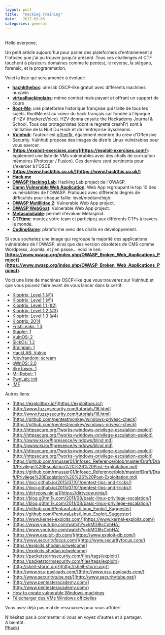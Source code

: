 ```yaml
---
layout: post
title:  "Hacking Training"
date:   2017-03-06
categories: general
---
```

<br />
Hello everyone,  
  
Un petit article aujourd'hui pour parler des plateformes d'entrainement à l'infosec que j'ai pu trouver jusqu'à présent. Tous ces challenges et CTF touchent à plusieurs domaines comme le pentest, le reverse, la stégano, forensic, et la programmation.
  
Voici la liste qui sera amenée à évoluer:  
 - **[hachkthebox](https://www.hackthebox.eu)**: une lab OSCP-like gratuit avec différents machines nux/win
 - **[virtualhackinglabs](https://www.virtualhackinglabs.com/)**: même combat mais payant et offrant un support de cours
 - **[Root-Me](https://www.root-me.org/)**: une plateforme historique française qui traite de tous les sujets. RootMe est au coeur du hack français car fondée à l'époque d'HZV (HackerzVoice). HZV donna ensuite the Hackademy Journal & School. Tous ces protagonistes (dont le regretté crashFr) sont à l'initiative de la Nuit Du Hack et de l'entreprise Sysdreams.
 - **[Vulnhub](https://www.vulnhub.com/)**: l'auteur est [g0tmi1k](https://blog.g0tmi1k.com/), également membre du crew d'Offensive Security. Vulnhub propose des images de distrib Linux vulnérables pour vous exercer.
 - **[https://exploit-exercises.com/](https://exploit-exercises.com/)**: également une liste de VMs vulnérables avec des challs de corruption mémoires (Protostar / Fusion). Ces derniers sont pertinents pour s'exercer à l'OSCE.
 - **[https://www.hackthis.co.uk/](https://www.hackthis.co.uk/)**
 - **[Hack.me](https://hack.me/)**
 - **[OWASP Hacking Lab](https://www.hacking-lab.com/index.html)**: Hacking Lab project de l'OWASP.
 - **[Damn Vulnerable Web Application](http://www.dvwa.co.uk/)**: Web App regroupant le top 10 des vulnérabilités de l'OWASP. Pratiquez avec différents degrés de difficultés pour chaque faille: level/medium/high.
 - **[OWASP Mutillidae 2](https://www.owasp.org/index.php/OWASP_Mutillidae_2_Project)**: Vulnerable Web App project.
 - **[OWASP WebGoat](https://www.owasp.org/index.php/Category:OWASP_WebGoat_Project)**: Vulnerable Web App project.
 - **[Metasploitable](https://information.rapid7.com/metasploitable-download.html)**: permet d'évaluer Metasploit.
 - **[CTFtime](https://ctftime.org/)**: montez votre team et participez aux différents CTFs à travers le monde.
 - **[CodingGame](https://www.codingame.com/)**: plateforme avec des challs en développement.
  
Si vous souhaitez une image qui regroupe la majorité des applications vulnérables de l'OWASP, ainsi que des version obsolètes de CMS comme Wordpress, Joomla, et j'en passe... voici le lien:  
**[https://www.owasp.org/index.php/OWASP_Broken_Web_Applications_Project](https://www.owasp.org/index.php/OWASP_Broken_Web_Applications_Project)**.
  
Voici une liste de machines OSCP-like que vous trouverez sur Vulnhub et que vous pouvez faire avant de vous lancer dans la certif:
- [Kioptrix: Level 1 (#1)](https://www.vulnhub.com/entry/kioptrix-level-1-1,22/)
- [Kioptrix: Level 1 (#1)](https://www.vulnhub.com/entry/kioptrix-level-1-1,22/)
- [Kioptrix: Level 1.1 (#2)](https://www.vulnhub.com/entry/kioptrix-level-11-2,23/)
- [Kioptrix: Level 1.2 (#3)](https://www.vulnhub.com/entry/kioptrix-level-12-3,24/)
- [Kioptrix: Level 1.3 (#4)](https://www.vulnhub.com/entry/kioptrix-level-13-4,25/)
- [Kioptrix: 2014](https://www.vulnhub.com/entry/kioptrix-2014-5,62/)
- [FristiLeaks: 1.3](https://www.vulnhub.com/entry/fristileaks-13,133/)
- [Stapler: 1](https://www.vulnhub.com/entry/stapler-1,150/)
- [VulnOS: 2](https://www.vulnhub.com/entry/vulnos-2,147/)
- [SickOs: 1.2](https://www.vulnhub.com/entry/sickos-12,144/)
- [Brainpan: 1](https://www.vulnhub.com/entry/brainpan-1,51/)
- [HackLAB: Vulnix](https://www.vulnhub.com/entry/hacklab-vulnix,48/)
- [/dev/random: scream](https://www.vulnhub.com/entry/devrandom-scream,47/)
- [pWnOS: 2.0](https://www.vulnhub.com/entry/pwnos-20-pre-release,34/)
- [SkyTower: 1](https://www.vulnhub.com/entry/skytower-1,96/)
- [Mr-Robot: 1](https://www.vulnhub.com/entry/mr-robot-1,151/)
- [PwnLab: init](https://www.vulnhub.com/entry/pwnlab-init,158/)
- [IMF](https://www.vulnhub.com/entry/imf-1,162/)
  
Autres liens:
 - [https://exploitbox.io/](https://exploitbox.io/)
 - [http://www.fuzzysecurity.com/tutorials/16.html](http://www.fuzzysecurity.com/tutorials/16.html)  
 - [https://github.com/pentestmonkey/windows-privesc-check](https://github.com/pentestmonkey/windows-privesc-check)  
 - [http://httpsecure.org/?works=windows-privilege-escalation-exploit](http://httpsecure.org/?works=windows-privilege-escalation-exploit)  
 - [http://pwnwiki.io/#!presence/windows/blind.md](http://pwnwiki.io/#!presence/windows/blind.md)  
 - [http://httpsecure.org/?works=windows-privilege-escalation-exploit](http://httpsecure.org/?works=windows-privilege-escalation-exploit)  
 - [https://github.com/rmusser01/Infosec_Reference/blob/master/Draft/Draft/Privilege%20Escalation%20%26%20Post-Exploitation.md](https://github.com/rmusser01/Infosec_Reference/blob/master/Draft/Draft/Privilege%20Escalation%20%26%20Post-Exploitation.md)  
 - [https://jivoi.github.io/2015/07/01/pentest-tips-and-tricks/](https://jivoi.github.io/2015/07/01/pentest-tips-and-tricks/)  
 - [https://dirtycow.ninja/](https://dirtycow.ninja/)  
 - [https://blog.g0tmi1k.com/2011/08/basic-linux-privilege-escalation/](https://blog.g0tmi1k.com/2011/08/basic-linux-privilege-escalation/)  
 - [https://github.com/PenturaLabs/Linux_Exploit_Suggester](https://github.com/PenturaLabs/Linux_Exploit_Suggester)  
 - [https://www.kernel-exploits.com/](https://www.kernel-exploits.com/)  
 - [https://www.youtube.com/watch?v=kMG8IsCohHA](https://www.youtube.com/watch?v=kMG8IsCohHA)  
 - [https://www.exploit-db.com/](https://www.exploit-db.com/)  
 - [http://www.securityfocus.com/](http://www.securityfocus.com/)  
 - [https://exploits.shodan.io/welcome](https://exploits.shodan.io/welcome)  
 - [https://packetstormsecurity.com/files/tags/exploit/](https://packetstormsecurity.com/files/tags/exploit/)  
 - [http://shell-storm.org/](http://shell-storm.org/)  
 - [http://www.xss-payloads.com/](http://www.xss-payloads.com/)  
 - [http://www.securitytube.net/](http://www.securitytube.net/)  
 - [http://www.pentesteracademy.com/](http://www.pentesteracademy.com/)    
 - [How to create vulnerable Windows machines](https://github.com/g0tmi1k/VulnInjector)
 - [Télécharger des VMs Windows officielles](https://developer.microsoft.com/en-us/microsoft-edge/tools/vms/)
  
Vous avez déjà pas mal de ressources pour vous affûter!  
  
N'hésitez pas à commenter si vous en voyez d'autres et à partager.  
A bientôt.  
[Phackt](https://github.com/phackt)
